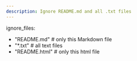```yaml
---
description: Ignore README.md and all .txt files
---
```


ignore_files:
  - "README.md"   # only this Markdown file
  - "*.txt"       # all text files
  - "README.html"   # only this html file

